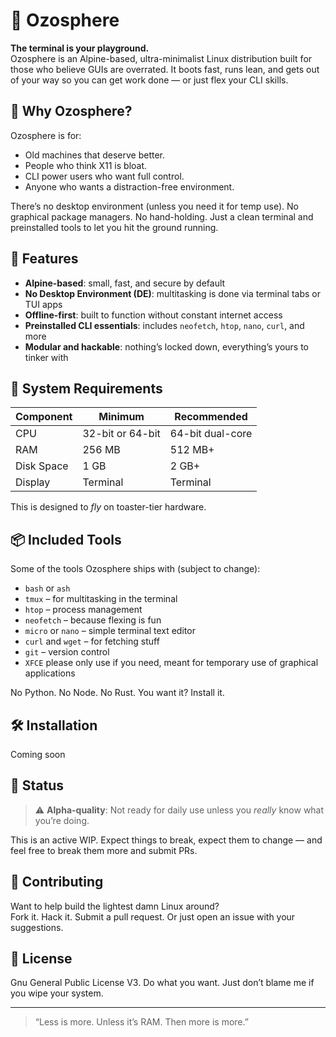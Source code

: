 # 🌌 Ozosphere

**The terminal is your playground.**  
Ozosphere is an Alpine-based, ultra-minimalist Linux distribution built for those who believe GUIs are overrated. It boots fast, runs lean, and gets out of your way so you can get work done — or just flex your CLI skills.

## 🧠 Why Ozosphere?

Ozosphere is for:

- Old machines that deserve better.
- People who think X11 is bloat.
- CLI power users who want full control.
- Anyone who wants a distraction-free environment.

There’s no desktop environment (unless you need it for temp use). No graphical package managers. No hand-holding. Just a clean terminal and preinstalled tools to let you hit the ground running.

## 🚀 Features

- **Alpine-based**: small, fast, and secure by default
- **No Desktop Environment (DE)**: multitasking is done via terminal tabs or TUI apps
- **Offline-first**: built to function without constant internet access
- **Preinstalled CLI essentials**: includes `neofetch`, `htop`, `nano`, `curl`, and more
- **Modular and hackable**: nothing’s locked down, everything’s yours to tinker with

## 🔧 System Requirements

| Component      | Minimum       | Recommended     |
|---------------|---------------|-----------------|
| CPU           | 32-bit or 64-bit | 64-bit dual-core |
| RAM           | 256 MB        | 512 MB+         |
| Disk Space    | 1 GB          | 2 GB+           |
| Display       | Terminal      | Terminal        |

This is designed to *fly* on toaster-tier hardware.

## 📦 Included Tools

Some of the tools Ozosphere ships with (subject to change):

- `bash` or `ash`
- `tmux` – for multitasking in the terminal
- `htop` – process management
- `neofetch` – because flexing is fun
- `micro` or `nano` – simple terminal text editor
- `curl` and `wget` – for fetching stuff
- `git` – version control
- `XFCE` please only use if you need, meant for temporary use of graphical applications

No Python. No Node. No Rust. You want it? Install it.

## 🛠️ Installation

Coming soon

## 🧪 Status

> ⚠️ **Alpha-quality**: Not ready for daily use unless you *really* know what you’re doing.

This is an active WIP. Expect things to break, expect them to change — and feel free to break them more and submit PRs.

## 🧩 Contributing

Want to help build the lightest damn Linux around?  
Fork it. Hack it. Submit a pull request. Or just open an issue with your suggestions.

## 💬 License

Gnu General Public License V3. Do what you want. Just don’t blame me if you wipe your system.

---

> “Less is more. Unless it’s RAM. Then more is more.”

